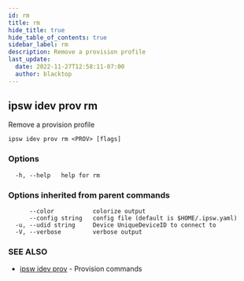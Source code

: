 ```yaml
---
id: rm
title: rm
hide_title: true
hide_table_of_contents: true
sidebar_label: rm
description: Remove a provision profile
last_update:
  date: 2022-11-27T12:58:11-07:00
  author: blacktop
---
```

## ipsw idev prov rm

Remove a provision profile

```
ipsw idev prov rm <PROV> [flags]
```

### Options

```
  -h, --help   help for rm
```

### Options inherited from parent commands

```
      --color           colorize output
      --config string   config file (default is $HOME/.ipsw.yaml)
  -u, --udid string     Device UniqueDeviceID to connect to
  -V, --verbose         verbose output
```

### SEE ALSO

* [ipsw idev prov](/docs/cli/ipsw/idev/prov)	 - Provision commands

